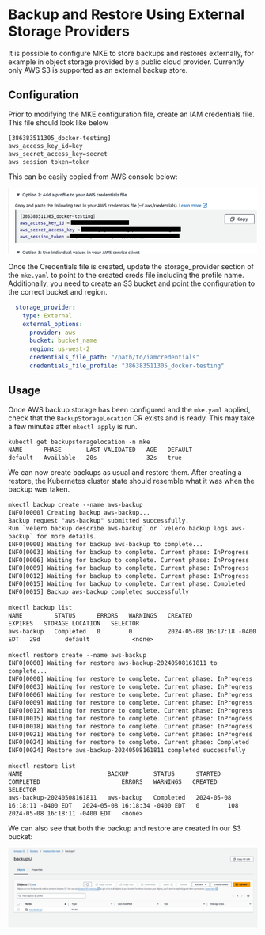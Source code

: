 # Backup and Restore Using External Storage Providers

It is possible to configure MKE to store backups and restores externally, for example in object storage provided by a public cloud provider. Currently only AWS S3 is supported as an external backup store.

## Configuration

Prior to modifying the MKE configuration file, create an IAM credentials file. This file should look like below
```
[386383511305_docker-testing]
aws_access_key_id=key
aws_secret_access_key=secret
aws_session_token=token
```

This can be easily copied from AWS console below:

![img.png](img.png)

Once the Credentials file is created, update the storage_provider section of the `mke.yaml` to point to the created creds file including the profile name. Additionally, you need to create an S3 bucket and point the configuration to the correct bucket and region. 

```yaml
  storage_provider:
    type: External
    external_options:
      provider: aws
      bucket: bucket_name
      region: us-west-2
      credentials_file_path: "/path/to/iamcredentials"
      credentials_file_profile: "386383511305_docker-testing"
```

## Usage

Once AWS backup storage has been configured and the `mke.yaml` applied, check that the `BackupStorageLocation` CR exists and is ready. This may take a few minutes after `mkectl apply` is run.

```shell
kubectl get backupstoragelocation -n mke
NAME      PHASE       LAST VALIDATED   AGE   DEFAULT
default   Available   20s              32s   true
```

We can now create backups as usual and restore them. After creating a restore, the Kubernetes cluster state should resemble what it was when the backup was taken.

```shell
mkectl backup create --name aws-backup
INFO[0000] Creating backup aws-backup...
Backup request "aws-backup" submitted successfully.
Run `velero backup describe aws-backup` or `velero backup logs aws-backup` for more details.
INFO[0000] Waiting for backup aws-backup to complete...
INFO[0003] Waiting for backup to complete. Current phase: InProgress
INFO[0006] Waiting for backup to complete. Current phase: InProgress
INFO[0009] Waiting for backup to complete. Current phase: InProgress
INFO[0012] Waiting for backup to complete. Current phase: InProgress
INFO[0015] Waiting for backup to complete. Current phase: Completed
INFO[0015] Backup aws-backup completed successfully

mkectl backup list
NAME         STATUS      ERRORS   WARNINGS   CREATED                         EXPIRES   STORAGE LOCATION   SELECTOR
aws-backup   Completed   0        0          2024-05-08 16:17:18 -0400 EDT   29d       default            <none>
 
mkectl restore create --name aws-backup
INFO[0000] Waiting for restore aws-backup-20240508161811 to complete...
INFO[0000] Waiting for restore to complete. Current phase: InProgress
INFO[0003] Waiting for restore to complete. Current phase: InProgress
INFO[0006] Waiting for restore to complete. Current phase: InProgress
INFO[0009] Waiting for restore to complete. Current phase: InProgress
INFO[0012] Waiting for restore to complete. Current phase: InProgress
INFO[0015] Waiting for restore to complete. Current phase: InProgress
INFO[0018] Waiting for restore to complete. Current phase: InProgress
INFO[0021] Waiting for restore to complete. Current phase: InProgress
INFO[0024] Waiting for restore to complete. Current phase: Completed
INFO[0024] Restore aws-backup-20240508161811 completed successfully

mkectl restore list
NAME                        BACKUP       STATUS      STARTED                         COMPLETED                       ERRORS   WARNINGS   CREATED                         SELECTOR
aws-backup-20240508161811   aws-backup   Completed   2024-05-08 16:18:11 -0400 EDT   2024-05-08 16:18:34 -0400 EDT   0        108        2024-05-08 16:18:11 -0400 EDT   <none>
```

We can also see that both the backup and restore are created in our S3 bucket:

![img_1.png](img_1.png)

